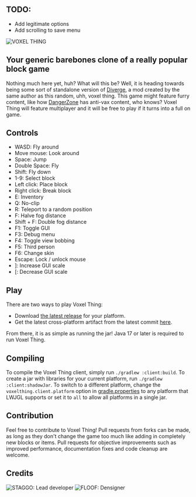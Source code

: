 ## TODO:
- Add legitimate options
- Add scrolling to save menu





![VOXEL THING](doc/logo.png)
## Your generic barebones clone of a really popular block game
Nothing much here yet, huh? What will this be? Well, it is heading towards being some sort of standalone version of [Diverge](https://github.com/BlueStaggo/MCDiverge), a mod created by the same author as this random, uhh, voxel thing. This game might feature furry content, like how [DangerZone](https://orespawn.com) has anti-vax content, who knows? Voxel Thing will feature multiplayer and it will be free to play if it turns into a full on game.

## Controls
- WASD: Fly around
- Move mouse: Look around
- Space: Jump
- Double Space: Fly
- Shift: Fly down
- 1-9: Select block
- Left click: Place block
- Right click: Break block
- E: Inventory
- Q: No-clip
- R: Teleport to a random position
- F: Halve fog distance
- Shift + F: Double fog distance
- F1: Toggle GUI
- F3: Debug menu
- F4: Toggle view bobbing
- F5: Third person
- F6: Change skin
- Escape: Lock / unlock mouse
- ]: Increase GUI scale
- [: Decrease GUI scale

## Play
There are two ways to play Voxel Thing:
- Download [the latest release](https://github.com/BlueStaggo/VoxelThing/releases/latest) for your platform.
- Get the latest cross-platform artifact from the latest commit [here](https://github.com/BlueStaggo/VoxelThing/actions).

From there, it is as simple as running the jar! Java 17 or later is required to run Voxel Thing.

## Compiling
To compile the Voxel Thing client, simply run `./gradlew :client:build`. To create a jar with libraries for your current platform, run `./gradlew :client:shadowJar`. To switch to a different platform, change the `voxelthing.client.platform` option in [gradle.properties](/gradle.properties) to any platform that LWJGL supports or set it to `all` to allow all platforms in a single jar.

## Contribution
Feel free to contribute to Voxel Thing! Pull requests from forks can be made, as long as they don't change the game too much like adding in completely new blocks or items. Pull requests for objective improvements such as improved performance, documentation fixes and code cleanup are welcome.

## Credits
![STAGGO: Lead developer](doc/credits/staggo.png)
![FLOOF: Densigner](doc/credits/floof.png)

[//]: # (![TALON: Just a cool guy ig]&#40;doc/credits/talon.png&#41;)
